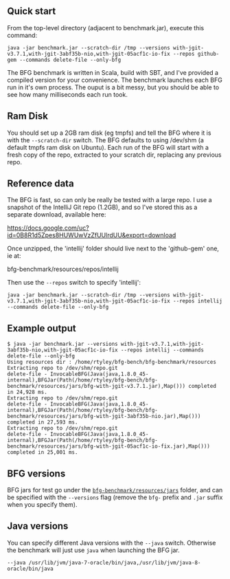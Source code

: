 Quick start
-----------

From the top-level directory (adjacent to benchmark.jar), execute this command:

```
java -jar benchmark.jar --scratch-dir /tmp --versions with-jgit-v3.7.1,with-jgit-3abf35b-nio,with-jgit-05acf1c-io-fix --repos github-gem --commands delete-file --only-bfg
```

The BFG benchmark is written in Scala, build with SBT, and I've provided a compiled version for your convenience. The benchmark launches each BFG run in it's own process. The ouput is a bit messy, but you should be able to see how many milliseconds each run took.

Ram Disk
--------

You should set up a 2GB ram disk (eg tmpfs) and tell the BFG where it is with the `--scratch-dir` switch. The BFG defaults to using /dev/shm (a default tmpfs ram disk on Ubuntu). Each run of the BFG will start with a fresh copy of the repo, extracted to your scratch dir, replacing any previous repo.

Reference data
--------------

The BFG is fast, so can only be really be tested with a large repo. I use a snapshot of the IntelliJ Git repo (1.2GB), and so I've stored this as a separate download, available here:

https://docs.google.com/uc?id=0B8R1d5Zpes8HUWUwVzZfUUlrdUU&export=download

Once unzipped, the 'intellij' folder should live next to the 'github-gem' one, ie at:

bfg-benchmark/resources/repos/intellij

Then use the `--repos` switch to specify 'intellij':

```
java -jar benchmark.jar --scratch-dir /tmp --versions with-jgit-v3.7.1,with-jgit-3abf35b-nio,with-jgit-05acf1c-io-fix --repos intellij --commands delete-file --only-bfg
```

Example output
--------------

```
$ java -jar benchmark.jar --versions with-jgit-v3.7.1,with-jgit-3abf35b-nio,with-jgit-05acf1c-io-fix --repos intellij --commands delete-file --only-bfg
Using resources dir : /home/rtyley/bfg-bench/bfg-benchmark/resources
Extracting repo to /dev/shm/repo.git
delete-file - InvocableBFG(Java(java,1.8.0_45-internal),BFGJar(Path(/home/rtyley/bfg-bench/bfg-benchmark/resources/jars/bfg-with-jgit-v3.7.1.jar),Map())) completed in 24,928 ms.
Extracting repo to /dev/shm/repo.git
delete-file - InvocableBFG(Java(java,1.8.0_45-internal),BFGJar(Path(/home/rtyley/bfg-bench/bfg-benchmark/resources/jars/bfg-with-jgit-3abf35b-nio.jar),Map())) completed in 27,593 ms.
Extracting repo to /dev/shm/repo.git
delete-file - InvocableBFG(Java(java,1.8.0_45-internal),BFGJar(Path(/home/rtyley/bfg-bench/bfg-benchmark/resources/jars/bfg-with-jgit-05acf1c-io-fix.jar),Map())) completed in 25,001 ms.
```

BFG versions
------------

BFG jars for test go under the [`bfg-benchmark/resources/jars`](https://github.com/rtyley/bfg-bench/tree/master/bfg-benchmark/resources/jars) folder, and can be specified with the `--versions` flag (remove the `bfg-` prefix and `.jar` suffix when you specify them).

Java versions
-------------

You can specify different Java versions with the `--java` switch. Otherwise the benchmark will just use `java` when launching the BFG jar.

```
--java /usr/lib/jvm/java-7-oracle/bin/java,/usr/lib/jvm/java-8-oracle/bin/java
```
